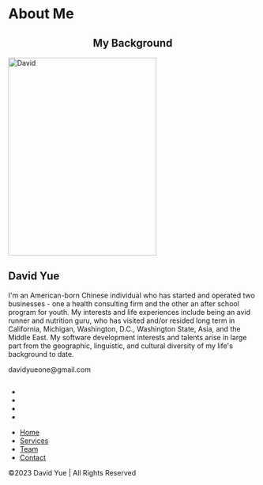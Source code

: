 <!DOCTYPE html>
<html>
<head>
    <meta charset="UTF-8" />
    <title>About Me</title>
    <link rel="stylesheet" href="./stylesheet.css" media="screen" type="text/css"/>
</head>
<body>
 <div class="about">
  <h1>About Me</h1>
</div>

<h2 style="text-align:center">My Background</h2>
<div class="row">
  <div class="column">
    <div class="card">
      <img src="https://davidyueone.github.io/code201finalproject/img1.jpg" alt="David" width="300" height="400">
      <div class="container">
        <h2>David Yue</h2>
        <p>I'm an American-born Chinese individual who has started and operated two businesses - one a health consulting firm and 
          the other an after school program for youth. My interests and life experiences include being an avid runner and nutrition 
          guru, who has visited and/or resided long term in California, Michigan, Washington, D.C., Washington State, Asia, and the 
          Middle East. My software development interests and talents arise in large part from the geographic, linguistic, and 
          cultural diversity of my life's background to date.</p>
        <p>davidyueone@gmail.com</p>
      </div>
    </div>
  </div>
</div> 
<footer class="footer">
  <div class="waves">
    <div class="wave" id="wave1"></div>
    <div class="wave" id="wave2"></div>
    <div class="wave" id="wave3"></div>
    <div class="wave" id="wave4"></div>
  </div>
  <ul class="social-icon">
    <li class="social-icon__item"><a class="social-icon__link" href="#">
        <ion-icon name="logo-facebook"></ion-icon>
      </a></li>
    <li class="social-icon__item"><a class="social-icon__link" href="#">
        <ion-icon name="logo-twitter"></ion-icon>
      </a></li>
    <li class="social-icon__item"><a class="social-icon__link" href="#">
        <ion-icon name="logo-linkedin"></ion-icon>
      </a></li>
    <li class="social-icon__item"><a class="social-icon__link" href="#">
        <ion-icon name="logo-instagram"></ion-icon>
      </a></li>
  </ul>
  <ul class="menu">
    <li class="menu__item"><a class="menu__link" href="https://davidyueone.github.io/code201finalproject/">Home</a></li>
    <li class="menu__item"><a class="menu__link" href="#">Services</a></li>
    <li class="menu__item"><a class="menu__link" href="#">Team</a></li>
    <li class="menu__item"><a class="menu__link" href="mailto:davidyueone@gmail.com">Contact</a></li>

  </ul>
  <p>&copy;2023 David Yue | All Rights Reserved</p>
</footer>
<script type="module" src="https://unpkg.com/ionicons@5.5.2/dist/ionicons/ionicons.esm.js"></script>
<script nomodule src="https://unpkg.com/ionicons@5.5.2/dist/ionicons/ionicons.js"></script>

  <script type="text/javascript" src="./script.js"></script>
</body>
</html>
